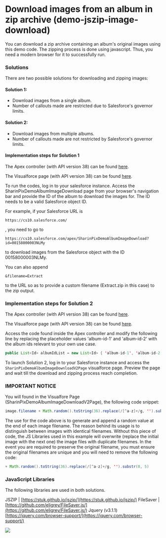 # Download images from an album in zip archive (demo-jszip-image-download)

You can download a zip archive containing an album's original images using this demo code. The zipping process is done using javascript. Thus, you need a modern browser for it to successfully run.

### Solutions
There are two possible solutions for downloading and zipping images:
#### Solution 1:
* Download images from a single album.
* Number of callouts made are restricted due to Salesforce's governor limits.
#### Solution 2:
* Download images from multiple albums.
* Number of callouts made are not restricted by Salesforce's governor limits.

#### Implementation steps for Solution 1

The Apex controller (with API version 38) can be found [here](src/classes/SharinPixDemoAlbumImageDownloadCtrl.cls).

The Visualforce page (with API version 38) can be found [here](src/pages/SharinPixDemoAlbumImageDownload.page).

To run the codes, log in to your salesforce instance. Access the SharinPixDemoAlbumImageDownload page from your browser's navigation bar and provide the ID of the album to download the images for. The ID needs to be a valid Salesforce object ID.

For example, if your Salesforce URL is
```
https://cs10.salesforce.com/
```
, you need to go to
```
https://cs10.salesforce.com/apex/SharinPixDemoAlbumImageDownload?id=00158000003NLMy
```
to download images from the Salesforce object with the ID 00158000003NLMy.

You can also append
```
&filename=Extract
```
to the URL so as to provide a custom filename (Extract.zip in this case) to the zip output.

### Implementation steps for Solution 2
The Apex controller (with API version 38) can be found [here](src/classes/SharinPixDemoAlbumImageDownloadV2Ctrl.cls).

The Visualforce page (with API version 38) can be found [here](src/pages/SharinPixDemoAlbumImageDownloadV2Page.page).

Access the code found inside the Apex controller and modify the following line by replacing the placeholder values 'album-id-1' and 'album-id-2' with the album ids relevant to your own use case. 
```Java  
public List<Id> albumIdList = new List<Id> { 'album-id-1', 'album-id-2' };
```

To launch Solution 2, log in to your Salesforce instance and access the `SharinPixDemoAlbumImageDownloadV2Page` visualforce page. Preview the page and wait till the download and zipping process reach completion.

### IMPORTANT NOTICE
You will found in the Visualfore Page (SharinPixDemoAlbumImageDownloadV2Page), the following code snippet:
```Java
image.filename + Math.random().toString(36).replace(/[^a-z]+/g, '').substr(0, 5),
```
The use for the code above is to generate and append a random value at the end of each image filename. The reason behind its usage is to distinguish between images with identical filenames. Without this piece of code, the JS Libraries used in this example will overwrite (replace the initial image with the next one) the image files with duplicate filenames. In the event you are required to preserve the original filename, you must ensure the original filenames are unique and you will need to remove the following code:
```Java
+ Math.random().toString(36).replace(/[^a-z]+/g, '').substr(0, 5)
```
### JavaScript Libraries
The following libraries are used in both solutions.

JSZIP | [https://stuk.github.io/jszip/](https://stuk.github.io/jszip/)
FileSaver | [https://github.com/eligrey/FileSaver.js/](https://github.com/eligrey/FileSaver.js/)
Jquery (v3.1.1) [https://jquery.com/browser-support/](https://jquery.com/browser-support/)


[<img src="https://raw.githubusercontent.com/afawcett/githubsfdeploy/master/deploy.png">](https://githubsfdeploy.herokuapp.com?owner=sharinpix&repo=demo-apex&ref=js-zip-download)
